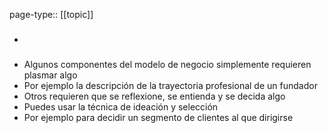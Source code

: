 page-type:: [[topic]]
- ### 
- Algunos componentes del modelo de negocio simplemente requieren plasmar algo
- Por ejemplo la descripción de la trayectoria profesional de un fundador
- Otros requieren que se reflexione, se entienda y se decida algo
- Puedes usar la técnica de ideación y selección
- Por ejemplo para decidir un segmento de clientes al que dirigirse


